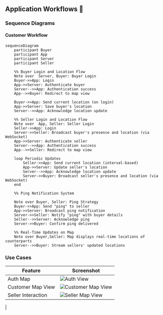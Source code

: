 ## **Application Workflows 📜**

### Sequence Diagrams

#### **Customer Workflow**
```mermaid
sequenceDiagram
    participant Buyer
    participant App
    participant Server
    participant Seller

    %% Buyer Login and Location Flow
    Note over  Server, Buyer: Buyer Login  
    Buyer->>App: Login
    App->>Server: Authenticate buyer
    Server-->>App: Authentication success
    App-->>Buyer: Redirect to map view

    Buyer->>App: Send current location (on login)
    App->>Server: Save buyer's location
    Server-->>App: Acknowledge location update

    %% Seller Login and Location Flow
    Note over  App, Seller: Seller Login  
    Seller->>App: Login
    Server->>Seller: Broadcast buyer's presence and location (via WebSocket)
    App->>Server: Authenticate seller
    Server-->>App: Authentication success
    App-->>Seller: Redirect to map view

    loop Periodic Updates
        Seller->>App: Send current location (interval-based)
        App->>Server: Update seller's location
        Server-->>App: Acknowledge location update
        Server->>Buyer: Broadcast seller's presence and location (via WebSocket)
    end

    %% Ping Notification System
    
    Note over Buyer, Seller: Ping Strategy
    Buyer->>App: Send "ping" to seller
    App->>Server: Broadcast ping notification
    Server->>Seller: Notify "ping" with buyer details
    Seller-->>Server: Acknowledge ping
    Server->>Buyer: Confirm ping delivered

    %% Real-Time Updates on Map
    Note over Buyer,Seller: Map displays real-time locations of counterparts
    Server-->>Buyer: Stream sellers' updated locations

```

### Use Cases

| Feature              | Screenshot                     |
|----------------------|---------------------------------|
| Auth Map             | ![Auth  View](https://github.com/user-attachments/assets/a3677269-4d81-4c03-9a70-d2265abb583e) |
| Customer Map View    | ![Customer Map View](https://github.com/user-attachments/assets/65410963-fe23-470a-9018-e465d6c8f4f6) |
| Seller Interaction   | ![Seller Map View](https://github.com/user-attachments/assets/2a8f014f-6885-4b18-8692-0de5c03ecedd)
 |

